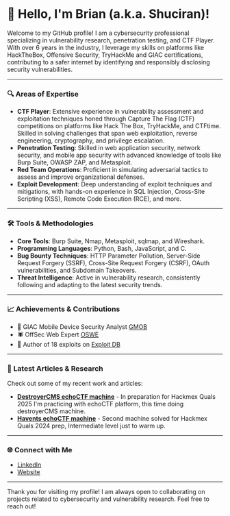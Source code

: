 # 👋 Hello, I'm Brian (a.k.a. Shuciran)!

Welcome to my GitHub profile! I am a cybersecurity professional specializing in vulnerability research, penetration testing, and CTF Player. With over 6 years in the industry, I leverage my skills on platforms like HackTheBox, Offensive Security, TryHackMe and GIAC certifications, contributing to a safer internet by identifying and responsibly disclosing security vulnerabilities.

---

### 🔍 Areas of Expertise

- **CTF Player**: Extensive experience in vulnerability assessment and exploitation techniques honed through Capture The Flag (CTF) competitions on platforms like Hack The Box, TryHackMe, and CTFtime. Skilled in solving challenges that span web exploitation, reverse engineering, cryptography, and privilege escalation.
- **Penetration Testing**: Skilled in web application security, network security, and mobile app security with advanced knowledge of tools like Burp Suite, OWASP ZAP, and Metasploit.
- **Red Team Operations**: Proficient in simulating adversarial tactics to assess and improve organizational defenses.
- **Exploit Development**: Deep understanding of exploit techniques and mitigations, with hands-on experience in SQL Injection, Cross-Site Scripting (XSS), Remote Code Execution (RCE), and more.

---

### 🛠 Tools & Methodologies

- **Core Tools**: Burp Suite, Nmap, Metasploit, sqlmap, and Wireshark.
- **Programming Languages**: Python, Bash, JavaScript, and C.
- **Bug Bounty Techniques**: HTTP Parameter Pollution, Server-Side Request Forgery (SSRF), Cross-Site Request Forgery (CSRF), OAuth vulnerabilities, and Subdomain Takeovers.
- **Threat Intelligence**: Active in vulnerability research, consistently following and adapting to the latest security trends.

---

### 📈 Achievements & Contributions 

- 📲 GIAC Mobile Device Security Analyst [GMOB](https://www.credly.com/badges/435642f5-8e80-4a73-b653-e25a9db6c235/public_url)
- 🕷 OffSec Web Expert [OSWE](https://www.credential.net/1044cdc5-621f-48bb-bbcc-8c416e7bd63d)
- 🐛 Author of 18 exploits on [Exploit DB](https://www.exploit-db.com/?author=11022)

---

### 📝 Latest Articles & Research

Check out some of my recent work and articles:
- **[DestroyerCMS echoCTF machine](https://shuciran.github.io/posts/DestroyerCMS/)** - In preparation for Hackmex Quals 2025 I'm practicing with echoCTF platform, this time doing destroyerCMS machine.
- **[Havents echoCTF machine](https://shuciran.github.io/posts/Havents/)** - Second machine solved for Hackmex Quals 2024 prep, Intermediate level just to warm up.


---

### 🌐 Connect with Me

- [LinkedIn](https://mx.linkedin.com/in/brodriguezo)
- [Website](https://shuciran.github.io)
  
---

Thank you for visiting my profile! I am always open to collaborating on projects related to cybersecurity and vulnerability research. Feel free to reach out!
